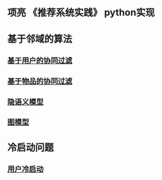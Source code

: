 ## 项亮 《推荐系统实践》 python实现

## 基于邻域的算法
### [基于用户的协同过滤](https://github.com/dylanhouxinglin/Recommender-in-Action/blob/master/%E5%9F%BA%E4%BA%8E%E9%82%BB%E5%9F%9F%E7%9A%84%E7%AE%97%E6%B3%95/User_CF.ipynb)

### [基于物品的协同过滤](https://github.com/dylanhouxinglin/Recommender-in-Action/blob/master/%E5%9F%BA%E4%BA%8E%E9%82%BB%E5%9F%9F%E7%9A%84%E7%AE%97%E6%B3%95/Item_CF.ipynb)

### [隐语义模型](https://github.com/dylanhouxinglin/Recommender-in-Action/blob/master/%E5%9F%BA%E4%BA%8E%E9%82%BB%E5%9F%9F%E7%9A%84%E7%AE%97%E6%B3%95/LFM.ipynb)

### [图模型](https://github.com/dylanhouxinglin/Recommender-in-Action/blob/master/%E5%9F%BA%E4%BA%8E%E9%82%BB%E5%9F%9F%E7%9A%84%E7%AE%97%E6%B3%95/Graph-based.ipynb)

## 冷启动问题
### [用户冷启动](https://github.com/dylanhouxinglin/Recommender-in-Action/blob/master/%E5%86%B7%E5%90%AF%E5%8A%A8%E9%97%AE%E9%A2%98/User_ColdStart.ipynb)


